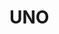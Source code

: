 # UNO

<!-- Group Work
To help plan your work, and make expectations explicit, discuss the following:

Where, and how often will you meet while working?
meeting in Ångström when possible, aim for 3 times a week.

How do you communicate in the group - what channels? - when?
we will use discord to communicate, in a private chat because we are only 2 members in the group 

How will you use version control (git) and other tools you might agree on, like Trello or OverLeaf?
we will use git and github for version management, and Overleaf for the documentation and essay. 

How do you coordinate the final hand-in?
we will both check the final deliverables and do independent checking before a discussion, when both parties are 
satisfied with the work, 1 of us will hand in the deliverables for the whole group. 

How do you ensure everyone knows what they should do after their current task, and what everyone else is working on?
we have a checklist for backlog and things we need to complete by certain times, and this checklist is visible to all members of the group 

Dealing with Surprises
Communication in a group is very important, and at the same time often turns out to be very difficult, especially if something unexpected happens. Discuss at least the following:

What should you do if somebody feels left outside?
have a discussion, check with eachother on what parts we are working on, and if the person feeling left out maybe could get a task to work on. solve trough good communication. 

What should you do if someone gets stuck on their current task?
if someone is stuck, we will have a call, and look at the code together and check if we both can solve it together, if were still stuck we google it. 

What happens if someone feels another person isn’t doing their fair share?
we will check eachothers progress, and if someone is slacking me might redistribute tasks to even the workload.

What happens if someone is not communicating in the manner or frequency agreed upon?
make contact with that person, and ask them to communicate with the agreed upon channel.  -->

